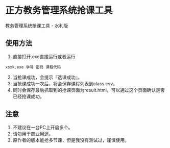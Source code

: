 # 正方教务管理系统抢课工具 #

教务管理系统抢课工具 - 水利版

## 使用方法 ##

1. 直接打开.exe直接运行或者运行 

`xsxk.exe 学号 密码 课程代码`

2. 当抢课成功，会提示『选课成功』。   
3. 当抢课成功一次后，将会保存课程列表到class.csv。
4. 同时会保存最后抓取到的抢课页面为result.html，可以通过这个页面确认是否已经抢课成功。

## 注意 ##
1. 不建议在一台PC上开启多个。
2. 请勿用于商业用途。
3. 原作者的版本能抢多节课，但是我没有测试过，谨慎使用。